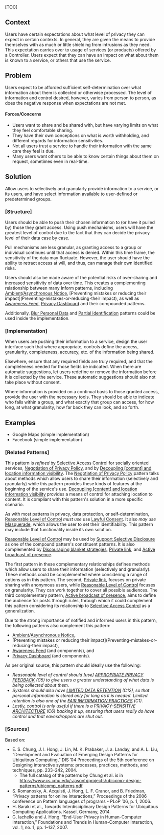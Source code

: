 [TOC]

<!--### [Also Known As]-->
<!-- All other names the pattern is known by.-->



## Context
<!-- The situations in which the pattern may apply.-->

Users have certain expectations about what level of privacy they can expect in certain contexts. In general, they are given the means to provide themselves with as much or little shielding from intrusions as they need. This expectation carries over to usage of services (or products) offered by a Controller. Users expect that they can have an impact on what about them is known to a service, or others that use the service.

## Problem
<!-- The problem a pattern addresses, including a list of forces describing why a problem might be difficult to solve.-->

Users expect to be afforded sufficient self-determination over what information about them is collected or otherwise processed. The level of information and control desired, however, varies from person to person, as does the negative response when expectations are not met.

#### Forces/Concerns
- Users want to share and be shared with, but have varying limits on what they feel comfortable sharing.
- They have their own conceptions on what is worth withholding, and different regards for information sensitivities.
- Not all users trust a service to handle their information with the same care they feel is due.
- Many users want others to be able to know certain things about them on request, sometimes even in real-time.

## Solution
<!-- A concise description of how the pattern addresses the problem.-->

Allow users to selectively and granularly provide information to a service, or its users, and have select information available to user-defined or predetermined groups.

### [Structure]
<!--A detailed specification of the structural aspects of the pattern. A class diagram if applicable.-->

Users should be able to push their chosen information to (or have it pulled by) those they grant access. Using push mechanisms, users will have the greatest level of control due to the fact that they can decide the privacy level of their data case by case.

Pull mechanisms are less granular, as granting access to a group or individual continues until that access is denied. Within this time frame, the sensitivity of the data may fluctuate. However, the user should have the ability to retract access at will, and thus, can manage their own identified risks.

Users should also be made aware of the potential risks of over-sharing and increased sensitivity of data over time. This creates a complementing relationship between many Inform patterns, including [Ambient](Ambient-Notice)/[Asynchronous Notice](Asynchronous-Notice), [Preventing mistakes or reducing their impact](Preventing-mistakes-or-reducing-their impact), as well as [Awareness Feed](Awareness-Feed), [Privacy Dashboard](Privacy-Dashboard) and their compounded patterns.

Additionally, [Blur Personal Data](Blur-Personal-Data) and [Partial Identification](Partial-Identification) patterns could be used inside the implementation.

### [Implementation]
<!--Guidelines for implementing the pattern; code fragments; suggested PETS; policy fragments.-->
When users are pushing their information to a service, design the user interface such that where appropriate, controls define the access, granularity, completeness, accuracy, etc. of the information being shared.

Elsewhere, ensure that any required fields are truly required, and that the completeness needed for those fields be indicated. When there are automatic suggestions, let users redefine or remove the information before it is collected by the service. These automatic suggestions should also not take place without consent.

Where information is provided on a continual basis to those granted access, provide the user with the necessary tools. They should be able to indicate who falls within a group, and what exactly that group can access, for how long, at what granularity, how far back they can look, and so forth.


<!--## Consequences-->
<!--The advantages (benefits) and disadvantages (liabilities) of applying the pattern.-->



<!--### [Constraints]-->
<!-- limitations as a consequence of applying the pattern.-->



## Examples
<!--Motivational example to see how the pattern is applied.-->

- Google Maps (simple implementation)
- Facebook (simple implementation)

<!--### [Known Uses]-->
<!-- Pointers to various applications of the pattern.-->



<!--## See Also-->
<!-- Any pointers to relevant information, not contained in the subfields below.-->



### [Related Patterns]
<!-- Supporting and conflicting patterns-->

This pattern is _refined_ by [Selective Access Control](Selective-Access-Control) for socially oriented services, [Negotiation of Privacy Policy](Negotiation-of-Privacy-Policy), and by [Decoupling [content] and location information visibility](Decoupling-[content]-and-location-information-visibility). The [Negotiation of Privacy Policy](Negotiation-of-Privacy-Policy) pattern talks about methods which allow users to share their information (selectively and granularly) while this pattern provides these kinds of features at the beginning of the service's use. [Decoupling [content] and location information visibility](Decoupling-[content]-and-location-information-visibility) provides a means of control for attaching location to content. It is compliant with this pattern's solution in a more specific scenario.

As with most patterns in privacy, data protection, or self-determination, [Reasonable Level of Control](Reasonable-Level-of-Control) _must use_ use [Lawful Consent](Lawful-Consent). It also _may use_ [Masquerade](Masquerade), which allows the user to set their identifiability.  This pattern may include that functionality inside its own solution.

[Reasonable Level of Control](Reasonable-Level-of-Control) may be used by [Support Selective Disclosure](Support-Selective-Disclosure) as one of the compound pattern's constituent patterns. It is also complemented by [Discouraging blanket strategies](Discouraging-blanket-strategies), [Private link](Private-link), and [Active broadcast of presence](Active-broadcast-of-presence). 

The first pattern in these complementary relationships defines methods which allow users to share their information (selectively and granularly). These methods could be complemented where considering a range of options as in this pattern. The second, [Private link](Private-link), focuses on private sharing with anonymous users, while [Reasonable Level of Control](Reasonable-Level-of-Control) focuses on granularity. They can work together to cover all possible audiences. The third complementary pattern, [Active broadcast of presence](Active-broadcast-of-presence), aims to define the audience for posts through rules, through which it could complement this pattern considering its relationship to [Selective Access Control](Selective-Access-Control) as a generalization.

Due to the strong importance of notified and informed users in this pattern, the following patterns also complement this pattern:
- [Ambient](Ambient-Notice)/[Asynchronous Notice](Asynchronous-Notice),
- [Preventing mistakes or reducing their impact](Preventing-mistakes-or-reducing-their impact),
- [Awareness Feed](Awareness-Feed) (and components), and
- [Privacy Dashboard](Privacy-Dashboard) (and components).

As per original source, this pattern should ideally use the following:
- _Reasonable level of control should [use] [APPROPRIATE PRIVACY FEEDBACK](Appropriate-Privacy-Feedback) (C5) to give users a greater understanding of what data is being collected about them._
- _Systems should also have [LIMITED DATA RETENTION](Time-limited-personal-data-keeping) (C12), so that personal information is stored only for long as it is needed. Limited retention is also one of the [FAIR INFORMATION PRACTICES](Fair-Information-Practices) (C1)._
- _Lastly, control is only useful if there is a [PRIVACY-SENSITIVE ARCHITECTURE](Privacy-Sensitive-Architectures) (C6) backing it up, ensuring that users really do have control and that eavesdroppers are shut out._


### [Sources]
<!-- References to the original source of the pattern.-->

Based on:

- E. S. Chung, J. I. Hong, J. Lin, M. K. Prabaker, J. a. Landay, and A. L. Liu, “Development and Evaluation of Emerging Design Patterns for Ubiquitous Computing,” DIS ’04 Proceedings of the 5th conference on Designing interactive systems: processes, practices, methods, and techniques, pp. 233–242, 2004.
  - The full catalog of the patterns by Chung et al. is in https://www.cs.cmu.edu/~jasonh/projects/ubicomp-design-patterns/ubicomp_patterns.pdf
- S. Romanosky, A. Acquisti, J. Hong, L. F. Cranor, and B. Friedman, “Privacy patterns for online interactions,” Proceedings of the 2006 conference on Pattern languages of programs - PLoP ’06, p. 1, 2006.
- H. Baraki et al., Towards Interdisciplinary Design Patterns for Ubiquitous Computing Applications. Kassel, Germany, 2014.
- G. Iachello and J. Hong, “End-User Privacy in Human-Computer Interaction,” Foundations and Trends in Human-Computer Interaction, vol. 1, no. 1, pp. 1–137, 2007.

<!--## General Comments-->
<!-- Separate discussion on the pattern.-->



<!--## Tags-->
<!-- User definable descriptors for additional correlation.-->